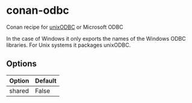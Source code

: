 # conan-odbc

Conan recipe for [unixODBC](http://www.unixodbc.org/) or Microsoft ODBC

In the case of Windows it only exports the names of the Windows ODBC
libraries.  For Unix systems it packages unixODBC.

## Options

| Option | Default |
|--------|---------|
| shared | False   |
